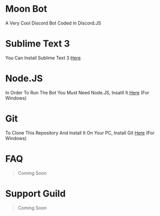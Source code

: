 # Moon Bot
A Very Cool Discord Bot Coded In Discord.JS

# Sublime Text 3
You Can Install Sublime Text 3 [Here](https://www.sublimetext.com/3)

# Node.JS
In Order To Run The Bot You Must Need Node.JS, Insatll It [Here](https://nodejs.org/dist/v8.11.1/node-v8.11.1-x64.msi) (For Windows)

# Git 
To Clone This Repository And Install It On Your PC, Install Git [Here](https://github.com/git-for-windows/git/releases/download/v2.17.0.windows.1/Git-2.17.0-64-bit.exe) (For Windows)

# FAQ
> Coming Soon

# Support Guild
> Coming Soon
